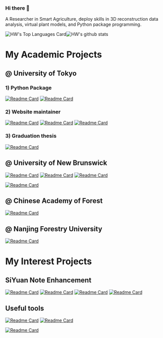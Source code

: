 ### Hi there 👋

A Researcher in Smart Agriculture, deploy skills in 3D reconstruction data analysis, virtual plant models, and Python package programming.

<!--
**HowcanoeWang/HowcanoeWang** is a ✨ _special_ ✨ repository because its `README.md` (this file) appears on your GitHub profile.

Here are some ideas to get you started:

- 🔭 I’m currently working on ...
- 🌱 I’m currently learning ...
- 👯 I’m looking to collaborate on ...
- 🤔 I’m looking for help with ...
- 💬 Ask me about ...
- 📫 How to reach me: ...
- 😄 Pronouns: ...
- ⚡ Fun fact: ...
-->


![HW's Top Languages Card](https://github-readme-stats.vercel.app/api/top-langs/?username=HowcanoeWang&langs_count=10&hide=M,AGS%20Script,Objective%2DC&hide_border=true&exclude_repo&layout=compact&custom_title=Most%20Used%20Languages%20(Top%2010))![HW's github stats](https://github-readme-stats.vercel.app/api?username=HowcanoeWang&show_icons=true&hide_border=true&include_all_commits=true)

# My Academic Projects

## @ University of Tokyo

### 1) Python Package

[![Readme Card](https://github-readme-stats.vercel.app/api/pin/?username=UTokyo-FieldPhenomics-Lab&repo=EasyIDP)](https://github.com/UTokyo-FieldPhenomics-Lab/EasyIDP)
[![Readme Card](https://github-readme-stats.vercel.app/api/pin/?username=UTokyo-FieldPhenomics-Lab&repo=EasyDCP)](https://github.com/UTokyo-FieldPhenomics-Lab/EasyDCP)

### 2) Website maintainer

[![Readme Card](https://github-readme-stats.vercel.app/api/pin/?username=UTokyo-FieldPhenomics-Lab&repo=mlcas2023.github.io)](https://github.com/UTokyo-FieldPhenomics-Lab/mlcas2023.github.io)
[![Readme Card](https://github-readme-stats.vercel.app/api/pin/?username=UTokyo-FieldPhenomics-Lab&repo=global-wheat.github.io)](https://github.com/UTokyo-FieldPhenomics-Lab/global-wheat.github.io)
[![Readme Card](https://github-readme-stats.vercel.app/api/pin/?username=UTokyo-FieldPhenomics-Lab&repo=global-rice.github.io)](https://github.com/UTokyo-FieldPhenomics-Lab/global-rice.github.io)

### 3) Graduation thesis

[![Readme Card](https://github-readme-stats.vercel.app/api/pin/?username=HowcanoeWang&repo=DoctorThesis)](https://github.com/HowcanoeWang/DoctorThesis)

## @ University of New Brunswick

[![Readme Card](https://github-readme-stats.vercel.app/api/pin/?username=HowcanoeWang&repo=Spherical2TreeAttributes)](https://github.com/HowcanoeWang/Spherical2TreeAttributes)
[![Readme Card](https://github-readme-stats.vercel.app/api/pin/?username=HowcanoeWang&repo=Floraecite)](https://github.com/HowcanoeWang/Floraecite)
[![Readme Card](https://github-readme-stats.vercel.app/api/pin/?username=HowcanoeWang&repo=Panorama2BasalArea)](https://github.com/HowcanoeWang/Panorama2BasalArea)

[![Readme Card](https://github-readme-stats.vercel.app/api/pin/?username=HowcanoeWang&repo=ImageDBH)](https://github.com/HowcanoeWang/ImageDBH)

## @ Chinese Academy of Forest

[![Readme Card](https://github-readme-stats.vercel.app/api/pin/?username=UAV-HiRAP&repo=UAV-HiRAP)](https://github.com/UAV-HiRAP/UAV-HiRAP)

## @ Nanjing Forestry University

[![Readme Card](https://github-readme-stats.vercel.app/api/pin/?username=HowcanoeWang&repo=Yaira)](https://github.com/HowcanoeWang/Yaira)

# My Interest Projects

## SiYuan Note Enhancement

[![Readme Card](https://github-readme-stats.vercel.app/api/pin/?username=HowcanoeWang&repo=siyuan-genshin-launcher)](https://github.com/HowcanoeWang/siyuan-genshin-launcher)
[![Readme Card](https://github-readme-stats.vercel.app/api/pin/?username=HowcanoeWang&repo=siyuan-plugin-background-cover)](https://github.com/HowcanoeWang/siyuan-plugin-background-cover)
[![Readme Card](https://github-readme-stats.vercel.app/api/pin/?username=HowcanoeWang&repo=sython)](https://github.com/HowcanoeWang/sython)
[![Readme Card](https://github-readme-stats.vercel.app/api/pin/?username=HowcanoeWang&repo=siyuan-calendar-panel)](https://github.com/HowcanoeWang/siyuan-calendar-panel)

## Useful tools

[![Readme Card](https://github-readme-stats.vercel.app/api/pin/?username=HowcanoeWang&repo=CoinTomado)](https://github.com/HowcanoeWang/CoinTomado)
[![Readme Card](https://github-readme-stats.vercel.app/api/pin/?username=HowcanoeWang&repo=rime-lua-aux-code)](https://github.com/HowcanoeWang/rime-lua-aux-code)

[![Readme Card](https://github-readme-stats.vercel.app/api/pin/?username=HowcanoeWang&repo=ArknightsLiverHelper.exe)](https://github.com/HowcanoeWang/ArknightsLiverHelper.exe)
